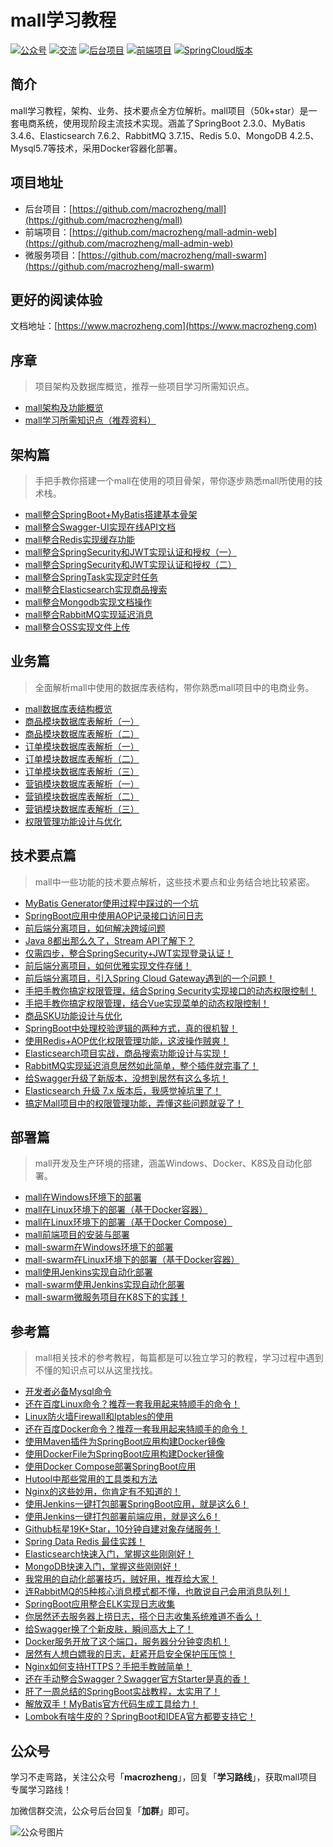 # mall学习教程

<p>
    <a href="#公众号"><img src="http://macro-oss.oss-cn-shenzhen.aliyuncs.com/mall/badge/%E5%85%AC%E4%BC%97%E5%8F%B7-macrozheng-blue.svg" alt="公众号"></a>
    <a href="#公众号"><img src="http://macro-oss.oss-cn-shenzhen.aliyuncs.com/mall/badge/%E4%BA%A4%E6%B5%81-%E5%BE%AE%E4%BF%A1%E7%BE%A4-2BA245.svg" alt="交流"></a>
    <a href="https://github.com/macrozheng/mall"><img src="http://macro-oss.oss-cn-shenzhen.aliyuncs.com/mall/badge/%E5%90%8E%E5%8F%B0%E9%A1%B9%E7%9B%AE-mall-blue.svg" alt="后台项目"></a>
    <a href="https://github.com/macrozheng/mall-admin-web"><img src="http://macro-oss.oss-cn-shenzhen.aliyuncs.com/mall/badge/%E5%89%8D%E7%AB%AF%E9%A1%B9%E7%9B%AE-mall--admin--web-green.svg" alt="前端项目"></a>
    <a href="https://github.com/macrozheng/mall-swarm"><img src="http://macro-oss.oss-cn-shenzhen.aliyuncs.com/mall/badge/Cloud%E7%89%88%E6%9C%AC-mall--swarm-brightgreen.svg" alt="SpringCloud版本"></a>
</p>

## 简介

mall学习教程，架构、业务、技术要点全方位解析。mall项目（50k+star）是一套电商系统，使用现阶段主流技术实现。涵盖了SpringBoot 2.3.0、MyBatis 3.4.6、Elasticsearch 7.6.2、RabbitMQ 3.7.15、Redis 5.0、MongoDB 4.2.5、Mysql5.7等技术，采用Docker容器化部署。

## 项目地址

- 后台项目：[https://github.com/macrozheng/mall](https://github.com/macrozheng/mall)
- 前端项目：[https://github.com/macrozheng/mall-admin-web](https://github.com/macrozheng/mall-admin-web)
- 微服务项目：[https://github.com/macrozheng/mall-swarm](https://github.com/macrozheng/mall-swarm)

## 更好的阅读体验

文档地址：[https://www.macrozheng.com](https://www.macrozheng.com)

## 序章

> 项目架构及数据库概览，推荐一些项目学习所需知识点。

- [mall架构及功能概览](https://www.macrozheng.com/mall/foreword/mall_foreword_01.html)
- [mall学习所需知识点（推荐资料）](https://www.macrozheng.com/mall/foreword/mall_foreword_02.html)

## 架构篇

> 手把手教你搭建一个mall在使用的项目骨架，带你逐步熟悉mall所使用的技术栈。

- [mall整合SpringBoot+MyBatis搭建基本骨架](https://www.macrozheng.com/mall/architect/mall_arch_01.html)
- [mall整合Swagger-UI实现在线API文档](https://www.macrozheng.com/mall/architect/mall_arch_02.html)
- [mall整合Redis实现缓存功能](https://www.macrozheng.com/mall/architect/mall_arch_03.html)
- [mall整合SpringSecurity和JWT实现认证和授权（一）](https://www.macrozheng.com/mall/architect/mall_arch_04.html)
- [mall整合SpringSecurity和JWT实现认证和授权（二）](https://www.macrozheng.com/mall/architect/mall_arch_05.html)
- [mall整合SpringTask实现定时任务](https://www.macrozheng.com/mall/architect/mall_arch_06.html)
- [mall整合Elasticsearch实现商品搜索](https://www.macrozheng.com/mall/architect/mall_arch_07.html)
- [mall整合Mongodb实现文档操作](https://www.macrozheng.com/mall/architect/mall_arch_08.html)
- [mall整合RabbitMQ实现延迟消息](https://www.macrozheng.com/mall/architect/mall_arch_09.html)
- [mall整合OSS实现文件上传](https://www.macrozheng.com/mall/architect/mall_arch_10.html)

## 业务篇

> 全面解析mall中使用的数据库表结构，带你熟悉mall项目中的电商业务。

- [mall数据库表结构概览](https://www.macrozheng.com/mall/database/mall_database_overview.html)
- [商品模块数据库表解析（一）](https://www.macrozheng.com/mall/database/mall_pms_01.html)
- [商品模块数据库表解析（二）](https://www.macrozheng.com/mall/database/mall_pms_02.html)
- [订单模块数据库表解析（一）](https://www.macrozheng.com/mall/database/mall_oms_01.html)
- [订单模块数据库表解析（二）](https://www.macrozheng.com/mall/database/mall_oms_02.html)
- [订单模块数据库表解析（三）](https://www.macrozheng.com/mall/database/mall_oms_03.html)
- [营销模块数据库表解析（一）](https://www.macrozheng.com/mall/database/mall_sms_01.html)
- [营销模块数据库表解析（二）](https://www.macrozheng.com/mall/database/mall_sms_02.html)
- [营销模块数据库表解析（三）](https://www.macrozheng.com/mall/database/mall_sms_03.html)
- [权限管理功能设计与优化](https://www.macrozheng.com/mall/database/mall_permission.html)

## 技术要点篇

> mall中一些功能的技术要点解析，这些技术要点和业务结合地比较紧密。

- [MyBatis Generator使用过程中踩过的一个坑](https://www.macrozheng.com/mall/technology/mybatis_mapper.html)
- [SpringBoot应用中使用AOP记录接口访问日志](https://www.macrozheng.com/mall/technology/aop_log.html)
- [前后端分离项目，如何解决跨域问题](https://www.macrozheng.com/mall/technology/springboot_cors.html)
- [Java 8都出那么久了，Stream API了解下？](https://www.macrozheng.com/mall/technology/java_stream.html)
- [仅需四步，整合SpringSecurity+JWT实现登录认证！](https://www.macrozheng.com/mall/technology/springsecurity_use.html)
- [前后端分离项目，如何优雅实现文件存储！](https://www.macrozheng.com/mall/technology/minio_use.html)
- [前后端分离项目，引入Spring Cloud Gateway遇到的一个问题！](https://www.macrozheng.com/mall/technology/gateway_cors.html)
- [手把手教你搞定权限管理，结合Spring Security实现接口的动态权限控制！](https://www.macrozheng.com/mall/technology/permission_back.html)
- [手把手教你搞定权限管理，结合Vue实现菜单的动态权限控制！](https://www.macrozheng.com/mall/technology/permission_front.html)
- [商品SKU功能设计与优化](https://www.macrozheng.com/mall/technology/product_sku.html)
- [SpringBoot中处理校验逻辑的两种方式，真的很机智！](https://www.macrozheng.com/mall/technology/springboot_validator.html)
- [使用Redis+AOP优化权限管理功能，这波操作贼爽！](https://www.macrozheng.com/mall/technology/redis_permission.html)
- [Elasticsearch项目实战，商品搜索功能设计与实现！](https://www.macrozheng.com/mall/technology/product_search.html)
- [RabbitMQ实现延迟消息居然如此简单，整个插件就完事了！](https://www.macrozheng.com/mall/technology/rabbitmq_delay.html)
- [给Swagger升级了新版本，没想到居然有这么多坑！](https://www.macrozheng.com/mall/technology/swagger_upgrade.html)
- [Elasticsearch 升级 7.x 版本后，我感觉掉坑里了！](https://www.macrozheng.com/mall/technology/elasticsearch_upgrade.html)
- [搞定Mall项目中的权限管理功能，弄懂这些问题就妥了！](https://www.macrozheng.com/mall/technology/mall_permission_question.html)

## 部署篇

> mall开发及生产环境的搭建，涵盖Windows、Docker、K8S及自动化部署。

- [mall在Windows环境下的部署](https://www.macrozheng.com/mall/deploy/mall_deploy_windows.html)
- [mall在Linux环境下的部署（基于Docker容器）](https://www.macrozheng.com/mall/deploy/mall_deploy_docker.html)
- [mall在Linux环境下的部署（基于Docker Compose）](https://www.macrozheng.com/mall/deploy/mall_deploy_docker_compose.html)
- [mall前端项目的安装与部署](https://www.macrozheng.com/mall/deploy/mall_deploy_web.html)
- [mall-swarm在Windows环境下的部署](https://www.macrozheng.com/mall/deploy/mall_swarm_deploy_windows.html)
- [mall-swarm在Linux环境下的部署（基于Docker容器）](https://www.macrozheng.com/mall/deploy/mall_swarm_deploy_docker.html)
- [mall使用Jenkins实现自动化部署](https://www.macrozheng.com/mall/deploy/mall_deploy_jenkins.html)
- [mall-swarm使用Jenkins实现自动化部署](https://www.macrozheng.com/mall/deploy/mall_swarm_deploy_jenkins.html)
- [mall-swarm微服务项目在K8S下的实践！](https://www.macrozheng.com/mall/deploy/mall_swarm_deploy_k8s.html)

## 参考篇

> mall相关技术的参考教程，每篇都是可以独立学习的教程，学习过程中遇到不懂的知识点可以从这里找找。

- [开发者必备Mysql命令](https://www.macrozheng.com/mall/reference/mysql.html)
- [还在百度Linux命令？推荐一套我用起来特顺手的命令！](https://www.macrozheng.com/mall/reference/linux_command.html)
- [Linux防火墙Firewall和Iptables的使用](https://www.macrozheng.com/mall/reference/linux_firewall.html)
- [还在百度Docker命令？推荐一套我用起来特顺手的命令！](https://www.macrozheng.com/mall/reference/docker_command.html)
- [使用Maven插件为SpringBoot应用构建Docker镜像](https://www.macrozheng.com/mall/reference/docker_maven.html)
- [使用DockerFile为SpringBoot应用构建Docker镜像](https://www.macrozheng.com/mall/reference/docker_file.html)
- [使用Docker Compose部署SpringBoot应用](https://www.macrozheng.com/mall/reference/docker_compose.html)
- [Hutool中那些常用的工具类和方法 ](https://www.macrozheng.com/mall/reference/hutool_start.html)
- [Nginx的这些妙用，你肯定有不知道的！](https://www.macrozheng.com/mall/reference/nginx.html)
- [使用Jenkins一键打包部署SpringBoot应用，就是这么6！](https://www.macrozheng.com/mall/reference/jenkins.html)
- [使用Jenkins一键打包部署前端应用，就是这么6！](https://www.macrozheng.com/mall/reference/jenkins_vue.html)
- [Github标星19K+Star，10分钟自建对象存储服务！](https://www.macrozheng.com/mall/reference/minio.html)
- [Spring Data Redis 最佳实践！](https://www.macrozheng.com/mall/reference/spring_data_redis.html)
- [Elasticsearch快速入门，掌握这些刚刚好！](https://www.macrozheng.com/mall/reference/elasticsearch_start.html)
- [MongoDB快速入门，掌握这些刚刚好！](https://www.macrozheng.com/mall/reference/mongodb_start.html)
- [我常用的自动化部署技巧，贼好用，推荐给大家！](https://www.macrozheng.com/mall/reference/springboot_auto_deploy.html)
- [连RabbitMQ的5种核心消息模式都不懂，也敢说自己会用消息队列！](https://www.macrozheng.com/mall/reference/rabbitmq_start.html)
- [SpringBoot应用整合ELK实现日志收集](https://www.macrozheng.com/mall/reference/mall_tiny_elk.html)
- [你居然还去服务器上捞日志，搭个日志收集系统难道不香么！](https://www.macrozheng.com/mall/reference/mall_elk_advance.html)
- [给Swagger换了个新皮肤，瞬间高大上了！](https://www.macrozheng.com/mall/reference/knife4j_start.html)
- [Docker服务开放了这个端口，服务器分分钟变肉机！](https://www.macrozheng.com/mall/reference/docker_protect_socket.html)
- [居然有人想白嫖我的日志，赶紧开启安全保护压压惊！](https://www.macrozheng.com/mall/reference/elk_security.html)
- [Nginx如何支持HTTPS？手把手教贼简单！](https://www.macrozheng.com/mall/reference/nginx_https_start.html)
- [还在手动整合Swagger？Swagger官方Starter是真的香！](https://www.macrozheng.com/mall/reference/swagger_starter.html)
- [肝了一周总结的SpringBoot实战教程，太实用了！](https://www.macrozheng.com/mall/reference/springboot_start.html)
- [解放双手！MyBatis官方代码生成工具给力！](https://www.macrozheng.com/mall/reference/mybatis_generator_start.html)
- [Lombok有啥牛皮的？SpringBoot和IDEA官方都要支持它！](https://www.macrozheng.com/mall/reference/lombok_start.html)


## 公众号

学习不走弯路，关注公众号「**macrozheng**」，回复「**学习路线**」，获取mall项目专属学习路线！

加微信群交流，公众号后台回复「**加群**」即可。

![公众号图片](http://macro-oss.oss-cn-shenzhen.aliyuncs.com/mall/banner/qrcode_for_macrozheng_258.jpg)
